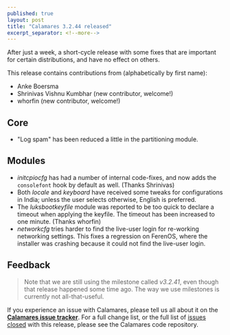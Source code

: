 ```yaml
---
published: true
layout: post
title: "Calamares 3.2.44 released"
excerpt_separator: <!--more-->
---
```


After just a week, a short-cycle release with some fixes that are
important for certain distributions, and have no effect on others.

<!--more-->

This release contains contributions from (alphabetically by first name):
 - Anke Boersma
 - Shrinivas Vishnu Kumbhar (new contributor, welcome!)
 - whorfin (new contributor, welcome!)

## Core ##
 - "Log spam" has been reduced a little in the partitioning module.

## Modules ##
 - *initcpiocfg* has had a number of internal code-fixes, and now adds
   the `consolefont` hook by default as well. (Thanks Shrinivas)
 - Both *locale* and *keyboard* have received some tweaks for configurations
   in India; unless the user selects otherwise, English is preferred.
 - The *luksbootkeyfile* module was reported to be too quick to declare
   a timeout when applying the keyfile. The timeout has been increased
   to one minute. (Thanks whorfin)
 - *networkcfg* tries harder to find the live-user login for re-working
   networking settings. This fixes a regression on FerenOS, where the
   installer was crashing because it could not find the live-user login.

## Feedback ##

> Note that we are still using the milestone called *v3.2.41*,
> even though that release happened some time ago. The way we use
> milestones is currently not all-that-useful.

If you experience an issue with Calamares, please tell us all about it
on the [**Calamares issue tracker**][1]. For a full change list, or
the full list of [issues closed][2] with this release, please see the
Calamares code repository.

[1]: https://github.com/calamares/calamares/issues
[2]: https://github.com/calamares/calamares/milestone/81
